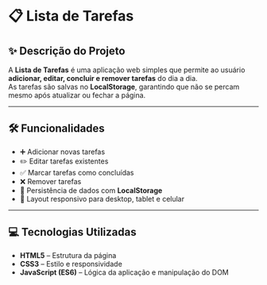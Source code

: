 # 📋 Lista de Tarefas

## ✨ Descrição do Projeto

A **Lista de Tarefas** é uma aplicação web simples que permite ao usuário **adicionar, editar, concluir e remover tarefas** do dia a dia.  
As tarefas são salvas no **LocalStorage**, garantindo que não se percam mesmo após atualizar ou fechar a página.  

---

## 🛠️ Funcionalidades

- ➕ Adicionar novas tarefas  
- ✏️ Editar tarefas existentes  
- ✅ Marcar tarefas como concluídas  
- ❌ Remover tarefas  
- 💾 Persistência de dados com **LocalStorage**  
- 📱 Layout responsivo para desktop, tablet e celular  

---

## 💻 Tecnologias Utilizadas

- **HTML5** – Estrutura da página  
- **CSS3** – Estilo e responsividade  
- **JavaScript (ES6)** – Lógica da aplicação e manipulação do DOM   
